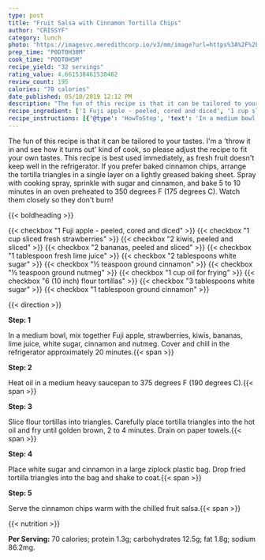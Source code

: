 ```yaml
---
type: post
title: "Fruit Salsa with Cinnamon Tortilla Chips"
author: "CRISSYF"
category: lunch
photo: "https://imagesvc.meredithcorp.io/v3/mm/image?url=https%3A%2F%2Fimages.media-allrecipes.com%2Fuserphotos%2F335942.jpg"
prep_time: "P0DT0H30M"
cook_time: "P0DT0H5M"
recipe_yield: "32 servings"
rating_value: 4.661538461538462
review_count: 195
calories: "70 calories"
date_published: 05/10/2019 12:12 PM
description: "The fun of this recipe is that it can be tailored to your tastes. I'm a 'throw it in and see how it turns out' kind of cook, so please adjust the recipe to fit your own tastes. This recipe is best used immediately, as fresh fruit doesn't keep well in the refrigerator. If you prefer baked cinnamon chips, arrange the tortilla triangles in a single layer on a lightly greased baking sheet. Spray with cooking spray, sprinkle with sugar and cinnamon, and bake 5 to 10 minutes in an oven preheated to 350 degrees F (175 degrees C). Watch them closely so they don't burn!"
recipe_ingredient: ['1 Fuji apple - peeled, cored and diced', '1 cup sliced fresh strawberries', '2 kiwis, peeled and sliced', '2 bananas, peeled and sliced', '1 tablespoon fresh lime juice', '2 tablespoons white sugar', '½ teaspoon ground cinnamon', '½ teaspoon ground nutmeg', '1 cup oil for frying', '6 (10 inch) flour tortillas', '3 tablespoons white sugar', '1 tablespoon ground cinnamon']
recipe_instructions: [{'@type': 'HowToStep', 'text': 'In a medium bowl, mix together Fuji apple, strawberries, kiwis, bananas, lime juice, white sugar, cinnamon and nutmeg. Cover and chill in the refrigerator approximately 20 minutes.\n'}, {'@type': 'HowToStep', 'text': 'Heat oil in a medium heavy saucepan to 375 degrees F (190 degrees C).\n'}, {'@type': 'HowToStep', 'text': 'Slice flour tortillas into triangles. Carefully place tortilla triangles into the hot oil and fry until golden brown, 2 to 4 minutes. Drain on paper towels.\n'}, {'@type': 'HowToStep', 'text': 'Place white sugar and cinnamon in a large ziplock plastic bag. Drop fried tortilla triangles into the bag and shake to coat.\n'}, {'@type': 'HowToStep', 'text': 'Serve the cinnamon chips warm with the chilled fruit salsa.\n'}]
---
```


The fun of this recipe is that it can be tailored to your tastes. I'm a 'throw it in and see how it turns out' kind of cook, so please adjust the recipe to fit your own tastes. This recipe is best used immediately, as fresh fruit doesn't keep well in the refrigerator. If you prefer baked cinnamon chips, arrange the tortilla triangles in a single layer on a lightly greased baking sheet. Spray with cooking spray, sprinkle with sugar and cinnamon, and bake 5 to 10 minutes in an oven preheated to 350 degrees F (175 degrees C). Watch them closely so they don't burn! 

{{< boldheading >}}

{{< checkbox "1  Fuji apple - peeled, cored and diced" >}}
{{< checkbox "1 cup sliced fresh strawberries" >}}
{{< checkbox "2  kiwis, peeled and sliced" >}}
{{< checkbox "2  bananas, peeled and sliced" >}}
{{< checkbox "1 tablespoon fresh lime juice" >}}
{{< checkbox "2 tablespoons white sugar" >}}
{{< checkbox "½ teaspoon ground cinnamon" >}}
{{< checkbox "½ teaspoon ground nutmeg" >}}
{{< checkbox "1 cup oil for frying" >}}
{{< checkbox "6 (10 inch) flour tortillas" >}}
{{< checkbox "3 tablespoons white sugar" >}}
{{< checkbox "1 tablespoon ground cinnamon" >}}


{{< direction >}}

**Step: 1**

In a medium bowl, mix together Fuji apple, strawberries, kiwis, bananas, lime juice, white sugar, cinnamon and nutmeg. Cover and chill in the refrigerator approximately 20 minutes.{{< span >}}

**Step: 2**

Heat oil in a medium heavy saucepan to 375 degrees F (190 degrees C).{{< span >}}

**Step: 3**

Slice flour tortillas into triangles. Carefully place tortilla triangles into the hot oil and fry until golden brown, 2 to 4 minutes. Drain on paper towels.{{< span >}}

**Step: 4**

Place white sugar and cinnamon in a large ziplock plastic bag. Drop fried tortilla triangles into the bag and shake to coat.{{< span >}}

**Step: 5**

Serve the cinnamon chips warm with the chilled fruit salsa.{{< span >}}

{{< nutrition >}}

**Per Serving:** 70 calories; protein 1.3g; carbohydrates 12.5g; fat 1.8g; sodium 86.2mg.
